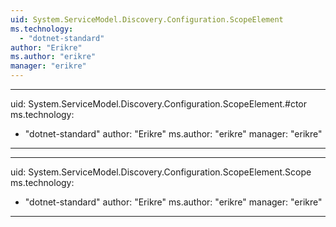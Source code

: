 ```yaml
---
uid: System.ServiceModel.Discovery.Configuration.ScopeElement
ms.technology: 
  - "dotnet-standard"
author: "Erikre"
ms.author: "erikre"
manager: "erikre"
---
```


---
uid: System.ServiceModel.Discovery.Configuration.ScopeElement.#ctor
ms.technology: 
  - "dotnet-standard"
author: "Erikre"
ms.author: "erikre"
manager: "erikre"
---

---
uid: System.ServiceModel.Discovery.Configuration.ScopeElement.Scope
ms.technology: 
  - "dotnet-standard"
author: "Erikre"
ms.author: "erikre"
manager: "erikre"
---

